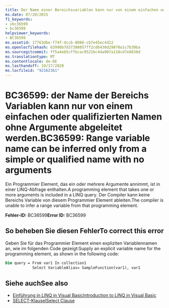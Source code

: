 ```yaml
---
title: Der Name einer Bereichsvariablen kann nur von einem einfachen oder qualifizierten Namen ohne Argumente abgeleitet werden
ms.date: 07/20/2015
f1_keywords:
- vbc36599
- bc36599
helpviewer_keywords:
- BC36599
ms.assetid: 17763dbe-f74f-4ccb-8086-cb7e45ec4d12
ms.openlocfilehash: 63990b7d37388057ff2cdb430d29878a1c7b39ba
ms.sourcegitcommit: ff5a4eb5cffbcac9521bc44a907a118cd7e8638d
ms.translationtype: MT
ms.contentlocale: de-DE
ms.lasthandoff: 10/17/2020
ms.locfileid: "92162361"
---
```

# <a name="bc36599-range-variable-name-can-be-inferred-only-from-a-simple-or-qualified-name-with-no-arguments"></a><span data-ttu-id="2ca3e-102">BC36599: der Name der Bereichs Variablen kann nur von einem einfachen oder qualifizierten Namen ohne Argumente abgeleitet werden.</span><span class="sxs-lookup"><span data-stu-id="2ca3e-102">BC36599: Range variable name can be inferred only from a simple or qualified name with no arguments</span></span>

<span data-ttu-id="2ca3e-103">Ein Programmier Element, das ein oder mehrere Argumente annimmt, ist in einer LINQ-Abfrage enthalten.</span><span class="sxs-lookup"><span data-stu-id="2ca3e-103">A programming element that takes one or more arguments is included in a LINQ query.</span></span> <span data-ttu-id="2ca3e-104">Der Compiler kann keine Bereichs Variable von diesem Programmier Element ableiten.</span><span class="sxs-lookup"><span data-stu-id="2ca3e-104">The compiler is unable to infer a range variable from that programming element.</span></span>

<span data-ttu-id="2ca3e-105">**Fehler-ID:** BC36599</span><span class="sxs-lookup"><span data-stu-id="2ca3e-105">**Error ID:** BC36599</span></span>

## <a name="to-correct-this-error"></a><span data-ttu-id="2ca3e-106">So beheben Sie diesen Fehler</span><span class="sxs-lookup"><span data-stu-id="2ca3e-106">To correct this error</span></span>

<span data-ttu-id="2ca3e-107">Geben Sie für das Programmier Element einen expliziten Variablennamen an, wie im folgenden Code gezeigt:</span><span class="sxs-lookup"><span data-stu-id="2ca3e-107">Supply an explicit variable name for the programming element, as shown in the following code:</span></span>

```vb
Dim query = From var1 In collection1
            Select VariableAlias= SampleFunction(var1), var1
```

## <a name="see-also"></a><span data-ttu-id="2ca3e-108">Siehe auch</span><span class="sxs-lookup"><span data-stu-id="2ca3e-108">See also</span></span>

- [<span data-ttu-id="2ca3e-109">Einführung in LINQ in Visual Basic</span><span class="sxs-lookup"><span data-stu-id="2ca3e-109">Introduction to LINQ in Visual Basic</span></span>](../../programming-guide/language-features/linq/introduction-to-linq.md)
- [<span data-ttu-id="2ca3e-110">SELECT-Klausel</span><span class="sxs-lookup"><span data-stu-id="2ca3e-110">Select Clause</span></span>](../queries/select-clause.md)
